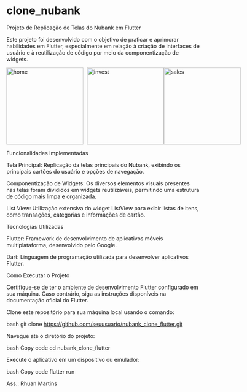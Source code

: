# clone_nubank

Projeto de Replicação de Telas do Nubank em Flutter

Este projeto foi desenvolvido com o objetivo de praticar e aprimorar habilidades em Flutter, especialmente em relação à criação de interfaces de usuário e à reutilização de código por meio da componentização de widgets.

<div style="display:flex; justify-content: space-between;">
    <img src="https://github.com/Rhu-Martins/Clone-Nubank/assets/101530922/40673690-d2e6-492b-b43a-750a2b5d1d4d" alt="home" style="width: 200px; margin-right: 10px">    
    <img src="https://github.com/Rhu-Martins/Clone-Nubank/assets/101530922/d568eb97-9b77-49ad-b0e2-4af16b668f65" alt="invest" style="width: 200px;">    
    <img src="https://github.com/Rhu-Martins/Clone-Nubank/assets/101530922/a0b83849-455b-42e4-9fa9-a9593be989ee" alt="sales" style="width: 200px; margin-lefht: 10px">
</div>

Funcionalidades Implementadas

Tela Principal: Replicação da telas principais do Nubank, exibindo os principais cartões do usuário e opções de navegação.

Componentização de Widgets: Os diversos elementos visuais presentes nas telas foram divididos em widgets reutilizáveis, permitindo uma estrutura de código mais limpa e organizada.

List View: Utilização extensiva do widget ListView para exibir listas de itens, como transações, categorias e informações de cartão.

Tecnologias Utilizadas

Flutter: Framework de desenvolvimento de aplicativos móveis multiplataforma, desenvolvido pelo Google.

Dart: Linguagem de programação utilizada para desenvolver aplicativos Flutter.

Como Executar o Projeto

Certifique-se de ter o ambiente de desenvolvimento Flutter configurado em sua máquina. Caso contrário, siga as instruções disponíveis na documentação oficial do Flutter.

Clone este repositório para sua máquina local usando o comando:

bash
git clone https://github.com/seuusuario/nubank_clone_flutter.git

Navegue até o diretório do projeto:

bash
Copy code
cd nubank_clone_flutter

Execute o aplicativo em um dispositivo ou emulador:

bash
Copy code
flutter run

Ass.: Rhuan Martins


